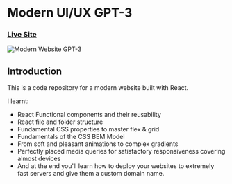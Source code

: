 # Modern UI/UX GPT-3
### [Live Site](https://gpt3-jsm.com/)

![Modern Website GPT-3](https://i.ibb.co/TR5LW9z/image.png)

## Introduction
This is a code repository for a modern website built with React. 

I learnt:

- React Functional components and their reusability
- React file and folder structure
- Fundamental CSS properties to master flex & grid
- Fundamentals of the CSS BEM Model
- From soft and pleasant animations to complex gradients
- Perfectly placed media queries for satisfactory responsiveness covering almost devices
- And at the end you'll learn how to deploy your websites to extremely fast servers and give them a custom domain name.
